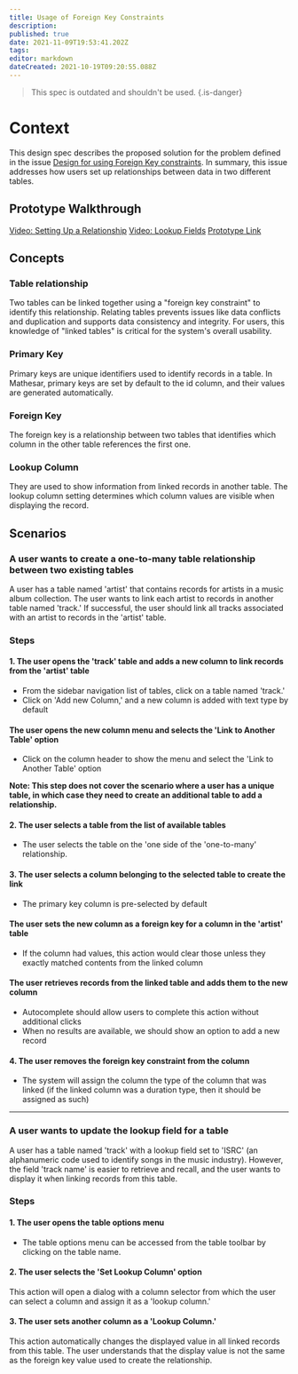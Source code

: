```yaml
---
title: Usage of Foreign Key Constraints
description: 
published: true
date: 2021-11-09T19:53:41.202Z
tags: 
editor: markdown
dateCreated: 2021-10-19T09:20:55.088Z
---
```


> This spec is outdated and shouldn't be used.
{.is-danger}

# Context
This design spec describes the proposed solution for the problem defined in the issue [Design for using Foreign Key constraints](https://github.com/centerofci/mathesar/issues/243). 
In summary, this issue addresses how users set up relationships between data in two different tables.

## Prototype Walkthrough
[Video: Setting Up a Relationship](https://www.loom.com/share/146b0aa3adbb41009ce1a49caeb936ab)
[Video: Lookup Fields](https://www.loom.com/share/757f7ace02a84296912c6df45410e5e7)
[Prototype Link](https://mathesar-prototype.netlify.app/)

## Concepts
### Table relationship
Two tables can be linked together using a "foreign key constraint" to identify this relationship. Relating tables prevents issues like data conflicts and duplication and supports data consistency and integrity.
For users, this knowledge of "linked tables" is critical for the system's overall usability.

### Primary Key
Primary keys are unique identifiers used to identify records in a table. In Mathesar, primary keys are set by default to the id column, and their values are generated automatically. 

### Foreign Key
The foreign key is a relationship between two tables that identifies which column in the other table references the first one.

### Lookup Column
They are used to show information from linked records in another table. The lookup column setting determines which column values are visible when displaying the record.

## Scenarios
### A user wants to create a one-to-many table relationship between two existing tables
A user has a table named 'artist' that contains records for artists in a music album collection. The user wants to link each artist to records in another table named 'track.' If successful, the user should link all tracks associated with an artist to records in the 'artist' table.


### Steps

#### 1. The user opens the 'track' table and adds a new column to link records from the 'artist' table
- From the sidebar navigation list of tables, click on a table named 'track.'
- Click on 'Add new Column,' and a new column is added with text type by default
#### The user opens the new column menu and selects the 'Link to Another Table' option
- Click on the column header to show the menu and select the 'Link to Another Table' option

**Note: This step does not cover the scenario where a user has a unique table, in which case they need to create an additional table to add a relationship.**

#### 2. The user selects a table from the list of available tables
- The user selects the table on the 'one side of the 'one-to-many' relationship.

#### 3. The user selects a column belonging to the selected table to create the link
- The primary key column is pre-selected by default
#### The user sets the new column as a foreign key for a column in the 'artist' table
- If the column had values, this action would clear those unless they exactly matched contents from the linked column
#### The user retrieves records from the linked table and adds them to the new column
- Autocomplete should allow users to complete this action without additional clicks
- When no results are available, we should show an option to add a new record
#### 4. The user removes the foreign key constraint from the column
- The system will assign the column the type of the column that was linked (if the linked column was a duration type, then it should be assigned as such)

---

### A user wants to update the lookup field for a table
A user has a table named 'track' with a lookup field set to 'ISRC' (an alphanumeric code used to identify songs in the music industry). However, the field 'track name' is easier to retrieve and recall, and the user wants to display it when linking records from this table. 

### Steps
#### 1. The user opens the table options menu
- The table options menu can be accessed from the table toolbar by clicking on the table name.
#### 2. The user selects the 'Set Lookup Column' option
This action will open a dialog with a column selector from which the user can select a column and assign it as a 'lookup column.'
#### 3. The user sets another column as a 'Lookup Column.'
This action automatically changes the displayed value in all linked records from this table. The user understands that the display value is not the same as the foreign key value used to create the relationship.